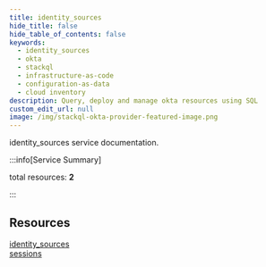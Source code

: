 ```yaml
---
title: identity_sources
hide_title: false
hide_table_of_contents: false
keywords:
  - identity_sources
  - okta
  - stackql
  - infrastructure-as-code
  - configuration-as-data
  - cloud inventory
description: Query, deploy and manage okta resources using SQL
custom_edit_url: null
image: /img/stackql-okta-provider-featured-image.png
---
```


identity_sources service documentation.

:::info[Service Summary]

total resources: __2__  

:::

## Resources
<div class="row">
<div class="providerDocColumn">
<a href="/services/identity_sources/identity_sources/">identity_sources</a>
</div>
<div class="providerDocColumn">
<a href="/services/identity_sources/sessions/">sessions</a>
</div>
</div>